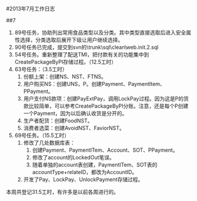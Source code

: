 #2013年7月工作日志

##7
1. 89号任务，协助列出常用食品类型以及分类。其中类型直接选取后进入安全属性选择，分类选取后展开下级让用户继续选择。
2. 90号任务已完成，提交到svn的\trunk\sql\clean\web.init.2.sql
3. 54号任务。重新整理了配送TMI，把付款有关的功能集中到CreatePackageByPI存储过程。（12.5工时）
4. 63号任务：（3.5工时）
	1. 份额上架：创建NS、NST、FTNS。
	2. 用户购买NS：创建UNS，P。创建Payment、PaymentItem、PPayment。
	3. 用户支付NS款项：创建PayExtPay，调用LockPay过程。因为这是P的货款比较简单，可以参考CreatePackageByPI分账。注意，还是每个P创建一个Payment，因为以后确认收货是分开的。
	4. 生产者配货：创建FoodNST。
	5. 消费者选菜：创建AvoidNST、FaviorNST。
5. 69号任务。（15.5工时）
	1. 修改了几处数据库表：
		1. 创建Payment、PaymentITem、Account、SOT、PPayment。
		2. 修改了account的LockedOut笔误。
		3. 随着单独的account表创建，PaymentITem、SOT表的accountType+relateID，都改为AccountID。
	2. 开发了Pay、LockPay、UnlockPayment存储过程。

本周共登记31.5工时，有许多是以前各周进行的。